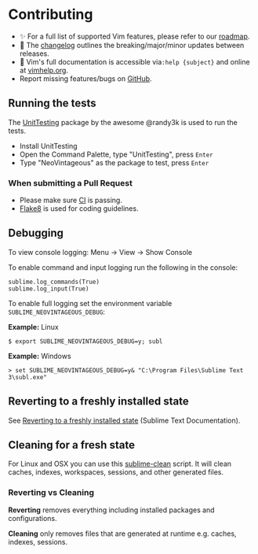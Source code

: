 # Contributing

- :sparkles: For a full list of supported Vim features, please refer to our [roadmap](https://github.com/NeoVintageous/NeoVintageous/blob/master/ROADMAP.md).
- :rocket: The [changelog]() outlines the breaking/major/minor updates between releases.
- :page_facing_up: Vim's full documentation is accessible via`:help {subject}` and online at [vimhelp.org](https://vimhelp.org).
- Report missing features/bugs on [GitHub](https://github.com/NeoVintageous/NeoVintageous/issues).

## Running the tests

The [UnitTesting](https://github.com/randy3k/UnitTesting) package by the awesome @randy3k is used to run the tests.

- Install UnitTesting
- Open the Command Palette, type "UnitTesting", press `Enter`
- Type "NeoVintageous" as the package to test, press `Enter`

### When submitting a Pull Request

- Please make sure [CI](https://github.com/NeoVintageous/NeoVintageous/actions) is passing.
- [Flake8](https://flake8.pycqa.org) is used for coding guidelines.

## Debugging

To view console logging: Menu → View → Show Console

To enable command and input logging run the following in the console:

```
sublime.log_commands(True)
sublime.log_input(True)
```

To enable full logging set the environment variable `SUBLIME_NEOVINTAGEOUS_DEBUG`:

**Example:** Linux

```
$ export SUBLIME_NEOVINTAGEOUS_DEBUG=y; subl
```

**Example:** Windows

```
> set SUBLIME_NEOVINTAGEOUS_DEBUG=y& "C:\Program Files\Sublime Text 3\subl.exe"
```

## Reverting to a freshly installed state

See [Reverting to a freshly installed state](https://www.sublimetext.com/docs/3/revert.html) (Sublime Text Documentation).

## Cleaning for a fresh state

For Linux and OSX you can use this [sublime-clean](https://github.com/gerardroche/dotfiles/blob/master/src/bin/sublime-clean) script. It will clean caches, indexes, workspaces, sessions, and other generated files.

### Reverting vs Cleaning

**Reverting** removes everything including installed packages and configurations.

**Cleaning** only removes files that are generated at runtime e.g. caches, indexes, sessions.
